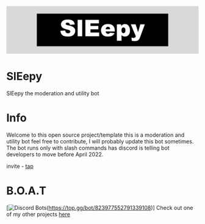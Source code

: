 ![banner](SlEepy.png)


# SlEepy
SlEepy the moderation and utility bot

# Info

Welcome to this open source project/template this is a moderation and utility bot feel free to contribute, 
I will probably update this bot sometimes. The bot runs only with slash commands has discord is telling bot developers
to move before April 2022.

invite - [tap](https://discord.com/api/oauth2/authorize?client_id=903187756254130177&permissions=3557156934&scope=applications.commands%20bot)

# B.O.A.T
[![Discord Bots](https://top.gg/api/widget/servers/823977552791339108.svg)(https://top.gg/bot/823977552791339108)]
Check out one of my other projects [here](https://b-o-a-t.carrd.co/)







